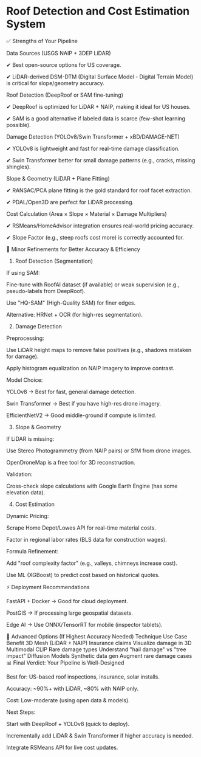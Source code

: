 # Roof Detection and Cost Estimation System

✅ Strengths of Your Pipeline

Data Sources (USGS NAIP + 3DEP LiDAR)

✔ Best open-source options for US coverage.

✔ LiDAR-derived DSM-DTM (Digital Surface Model - Digital Terrain Model) is critical for slope/geometry accuracy.

Roof Detection (DeepRoof or SAM fine-tuning)

✔ DeepRoof is optimized for LiDAR + NAIP, making it ideal for US houses.

✔ SAM is a good alternative if labeled data is scarce (few-shot learning possible).

Damage Detection (YOLOv8/Swin Transformer + xBD/DAMAGE-NET)

✔ YOLOv8 is lightweight and fast for real-time damage classification.

✔ Swin Transformer better for small damage patterns (e.g., cracks, missing shingles).

Slope & Geometry (LiDAR + Plane Fitting)

✔ RANSAC/PCA plane fitting is the gold standard for roof facet extraction.

✔ PDAL/Open3D are perfect for LiDAR processing.

Cost Calculation (Area × Slope × Material × Damage Multipliers)

✔ RSMeans/HomeAdvisor integration ensures real-world pricing accuracy.

✔ Slope Factor (e.g., steep roofs cost more) is correctly accounted for.

🔧 Minor Refinements for Better Accuracy & Efficiency
1. Roof Detection (Segmentation)

If using SAM:

Fine-tune with RoofAI dataset (if available) or weak supervision (e.g., pseudo-labels from DeepRoof).

Use "HQ-SAM" (High-Quality SAM) for finer edges.

Alternative: HRNet + OCR (for high-res segmentation).


2. Damage Detection

Preprocessing:

Use LiDAR height maps to remove false positives (e.g., shadows mistaken for damage).

Apply histogram equalization on NAIP imagery to improve contrast.

Model Choice:

YOLOv8 → Best for fast, general damage detection.

Swin Transformer → Best if you have high-res drone imagery.

EfficientNetV2 → Good middle-ground if compute is limited.


3. Slope & Geometry

If LiDAR is missing:

Use Stereo Photogrammetry (from NAIP pairs) or SfM from drone images.

OpenDroneMap is a free tool for 3D reconstruction.

Validation:

Cross-check slope calculations with Google Earth Engine (has some elevation data).


4. Cost Estimation

Dynamic Pricing:

Scrape Home Depot/Lowes API for real-time material costs.

Factor in regional labor rates (BLS data for construction wages).

Formula Refinement:

Add "roof complexity factor" (e.g., valleys, chimneys increase cost).

Use ML (XGBoost) to predict cost based on historical quotes.

⚡ Deployment Recommendations

 FastAPI + Docker → Good for cloud deployment.

 PostGIS → If processing large geospatial datasets.

 Edge AI → Use ONNX/TensorRT for mobile (inspector tablets).

🧠 Advanced Options (If Highest Accuracy Needed)
Technique	Use Case	Benefit
3D Mesh (LiDAR + NAIP)	Insurance claims	Visualize damage in 3D
Multimodal CLIP	Rare damage types	Understand "hail damage" vs "tree impact"
Diffusion Models	Synthetic data gen	Augment rare damage cases
📊 Final Verdict: Your Pipeline is Well-Designed

Best for: US-based roof inspections, insurance, solar installs.

Accuracy: ~90%+ with LiDAR, ~80% with NAIP only.

Cost: Low-moderate (using open data & models).

Next Steps:

Start with DeepRoof + YOLOv8 (quick to deploy).

Incrementally add LiDAR & Swin Transformer if higher accuracy is needed.

Integrate RSMeans API for live cost updates.
